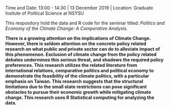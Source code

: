 
Time and Date: 13:00 - 14:30 | 13 December 2019 | Location: Graduate Insitute of Political Science at NSYSU

This respository hold the data and R code for the seminar titled: _Politics and Economy of the Climate Change: A Comperative Analysis._

__There is a growing attention on the implications of Climate Change. However, there is seldom attention on the concrete policy related research on what public and private sector can do to alleviate impact of this phenomenon. Exclusion of climate change from the policy related debates undermines this serious threat, and shadows the required policy preferences. This research utilizes the related literature from international relations, comparative politics and political economy to demonstrate the feasibility of the climate politics, with a particular emphasis on Taiwan. This research suggests that the structural limitations due to the small state restrictions can pose significant obstacles to pursue their economic growth while mitigating climate change. This research uses R Statistical computing for analyzing the data.__